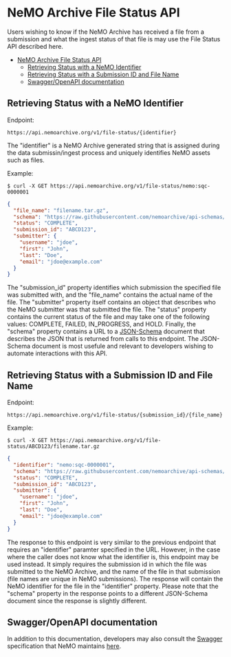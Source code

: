 # NeMO Archive File Status API

Users wishing to know if the NeMO Archive has received a file from a submission and what the ingest status of that file is may use the File Status API described here.

- [NeMO Archive File Status API](#nemo-archive-file-status-api)
  - [Retrieving Status with a NeMO Identifier](#retrieving-status-with-a-nemo-identifier)
  - [Retrieving Status with a Submission ID and File Name](#retrieving-status-with-a-submission-id-and-file-name)
  - [Swagger/OpenAPI documentation](#swaggeropenapi-documentation)

## Retrieving Status with a NeMO Identifier

Endpoint:

`https://api.nemoarchive.org/v1/file-status/{identifier}`

The "identifier" is a NeMO Archive generated string that is assigned during the data submissin/ingest process
and uniquely identifies NeMO assets such as files.

Example:

`$ curl -X GET https://api.nemoarchive.org/v1/file-status/nemo:sqc-0000001`

```json
{
  "file_name": "filename.tar.gz",
  "schema": "https://raw.githubusercontent.com/nemoarchive/api-schemas/main/file-status-api/identifier_response.json",
  "status": "COMPLETE",
  "submission_id": "ABCD123",
  "submitter": {
    "username": "jdoe",
    "first": "John",
    "last": "Doe",
    "email": "jdoe@example.com"
  }
}
```

The "submission_id" property identifies which submission the specified file was submitted with, and the "file_name" contains the actual name of the file. The "submitter" property itself contains an object that describes who the NeMO submitter was that submitted the file. The "status" property contains the current status of the file and may take one of the following values:  COMPLETE, FAILED, IN_PROGRESS, and HOLD. Finally, the "schema" property contains a URL to a [JSON-Schema](https://json-schema.org) document that describes the JSON that is returned from calls to this endpoint. The JSON-Schema document is most usefule and relevant to developers wishing to automate interactions with this API.

## Retrieving Status with a Submission ID and File Name

Endpoint:

`https://api.nemoarchive.org/v1/file-status/{submission_id}/{file_name}`

Example:

`$ curl -X GET https://api.nemoarchive.org/v1/file-status/ABCD123/filename.tar.gz`

```json
{
  "identifier": "nemo:sqc-0000001",
  "schema": "https://raw.githubusercontent.com/nemoarchive/api-schemas/main/file-status-api/sub_id_filename_response.json",
  "status": "COMPLETE",
  "submission_id": "ABCD123",
  "submitter": {
    "username": "jdoe",
    "first": "John",
    "last": "Doe",
    "email": "jdoe@example.com"
  }
}
```

The response to this endpoint is very similar to the previous endpoint that requires an "identifier" paramter specified in the URL. However, in the case where the caller does not know what the identifier is, this endpoint may be used instead. It simply requires the submission id in which the file was submitted to the NeMO Archive, and the name of the file in that submission (file names are unique in NeMO submissions). The response will contain the NeMO identifier for the file in the "identifier" property. Please note that the "schema" property in the response points to a different JSON-Schema document since the response is slightly different.

## Swagger/OpenAPI documentation

In addition to this documentation, developers may also consult the [Swagger](https://swagger.io) specification that NeMO maintains [here](https://app.swaggerhub.com/apis/UMIGS/NeMO_file_status/1.0).

